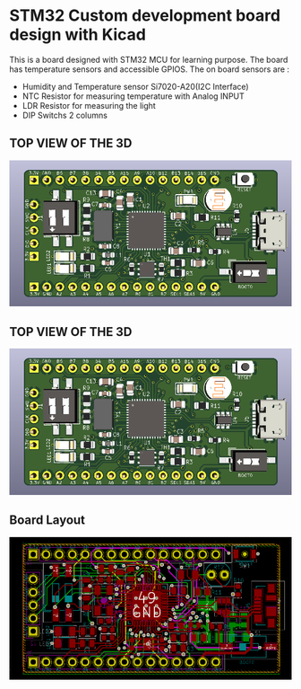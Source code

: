 # STM32 Custom development board design with Kicad

This is a board designed with STM32 MCU for learning purpose. The board has temperature sensors and accessible GPIOS.
The on board sensors are :
* Humidity and Temperature sensor Si7020-A20(I2C Interface)
* NTC Resistor for measuring temperature with Analog INPUT
* LDR Resistor for measuring the light
* DIP Switchs 2 columns 

## TOP VIEW OF THE 3D
![3D Top View ](/images/top-3d.PNG)

## TOP VIEW OF THE 3D
![3D Bottom View](/images/top-3d.PNG)

## Board Layout
![Board Layout](/images/layout.PNG)



